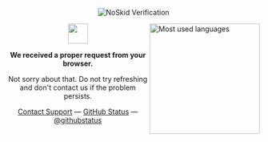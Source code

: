 <p align="center">
	 <img src="https://noskid.today/badge/100x30/?repo=phlixy/phlixy" alt="NoSkid Verification">
</p>

<a href="#"><img align="right" src="https://readme-card-themackabu.vercel.app/api/top-langs/?username=phixy&hide=java,html,ruby,roff&langs_count=10&v=174&theme=dark&layout=compact&hide_border=true&bg_color=0D1117&exclude_repo=readme-card,ember,twitter,voteit,recycle_saas,StudentInfoSystem,ghostty" height="220px" alt="Most used languages"></a>

<p align="center">
	 <a href="#"><img width="40" src="https://github.githubassets.com/images/mona-loading-default.gif"></a>
</p>
<p align="center"><b>We received a proper request from your browser.</b></p>
<p align="center">Not sorry about that. Do not try refreshing and don't contact us if the problem persists.</p>
<p align="center">
	 <a href="#">Contact Support</a> —
	 <a href="#">GitHub Status</a> —
	 <a href="#">@githubstatus</a>
</p>

<br /><br />
